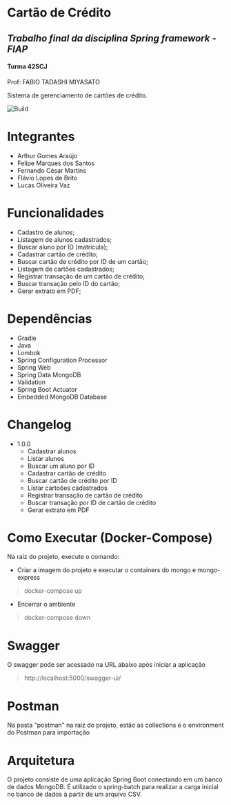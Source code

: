 # Cartão de Crédito
## _Trabalho final da disciplina Spring framework - FIAP_
#### Turma 42SCJ
Prof: FABIO TADASHI MIYASATO

Sistema de gerenciamento de cartões de crédito.

![Build](https://img.shields.io/static/v1?label=Versão&message=1.0.0&color=blue)


# Integrantes
- Arthur Gomes Araújo
- Felipe Marques dos Santos
- Fernando César Martins
- Flávio Lopes de Brito
- Lucas Oliveira Vaz

# Funcionalidades

- Cadastro de alunos;
- Listagem de alunos cadastrados;
- Buscar aluno por ID (matrícula);
- Cadastrar cartão de crédito;
- Buscar cartão de crédito por ID de um cartão;
- Listagem de cartões cadastrados;
- Registrar transação de um cartão de crédito;
- Buscar transação pelo ID do cartão;
- Gerar extrato em PDF;

# Dependências

- Gradle
- Java
- Lombok
- Spring Configuration Processor
- Spring Web
- Spring Data MongoDB
- Validation
- Spring Boot Actuator
- Embedded MongoDB Database

# Changelog

- 1.0.0
  - Cadastrar alunos
  - Listar alunos
  - Buscar um aluno por ID
  - Cadastrar cartão de crédito
  - Buscar cartão de crédito por ID
  - Listar cartoões cadastrados
  - Registrar transação de cartão de crédito
  - Buscar transação por ID de cartão de crédito
  - Gerar extrato em PDF

# Como Executar (Docker-Compose)

Na raiz do projeto, execute o comando:

- Criar a imagem do projeto e executar o containers do mongo e mongo-express
> docker-compose up

- Encerrar o ambiente
> docker-compose down

# Swagger

O swagger pode ser acessado na URL abaixo após iniciar a aplicação

> http://localhost:5000/swagger-ui/

# Postman

Na pasta "postman" na raiz do projeto, estão as collections e o environment do Postman para importação

# Arquitetura

O projeto consiste de uma aplicação Spring Boot conectando em um banco de dados MongoDB. É utilizado o spring-batch para realizar a carga inicial no banco de dados à partir de um arquivo CSV.